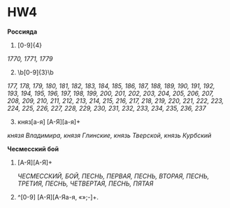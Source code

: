 # HW4

**Россияда**

1. [0-9]{4}
  
  *1770, 1771, 1779*

2. \b[0-9]{3}\b
 
  *177, 178, 179, 180, 181, 182, 183, 184, 185, 186, 187, 188, 189, 190, 191, 192, 193, 194, 195, 196, 197, 198, 199, 200, 201, 202, 203, 204, 205, 206, 207, 208, 209, 210, 211, 212, 213, 214, 215, 216, 217, 218, 219, 220, 221, 222, 223, 224, 225, 226, 227, 228, 229, 230, 231, 232, 233, 234, 235, 236, 237*

3. княз[а-я] [А-Я][а-я]+
  
  *князя Владимира, князя Глинские, князь Тверской, князь Курбский*
  
**Чесмесский бой**

1. [А-Я][А-Я]+
    
    *ЧЕСМЕССКИЙ, БОЙ, ПЕСНЬ, ПЕРВАЯ, ПЕСНЬ, ВТОРАЯ, ПЕСНЬ, ТРЕТИЯ, ПЕСНЬ, ЧЕТВЕРТАЯ, ПЕСНЬ, ПЯТАЯ*

2. ^[0-9] [А-Я][А-Яа-я, «»;-]+.
